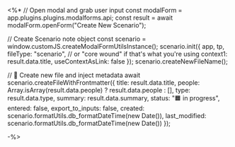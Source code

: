 <%*
// Open modal and grab user input
const modalForm = app.plugins.plugins.modalforms.api;
const result = await modalForm.openForm("Create New Scenario");

// Create Scenario note object
const scenario = window.customJS.createModalFormUtilsInstance();
scenario.init({
  app,
  tp,
  fileType: "scenario",  // or "core wound" if that's what you're using
  context1: result.data.title,
  useContextAsLink: false
});
scenario.createNewFileName();

// 📄 Create new file and inject metadata
await scenario.createFileWithFrontmatter({
  title: result.data.title,
  people: Array.isArray(result.data.people) ? result.data.people : [],
  type: result.data.type,
  summary: result.data.summary,
  status: "🟧 in progress",
  entered: false,
  export_to_inputs: false,
  created: scenario.formatUtils.db_formatDateTime(new Date()),
  last_modified: scenario.formatUtils.db_formatDateTime(new Date())
});

-%>